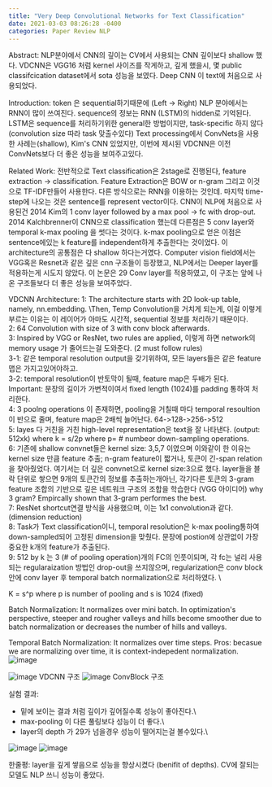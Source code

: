 ```yaml
---
title: "Very Deep Convolutional Networks for Text Classification"
date: 2021-03-03 08:26:28 -0400
categories: Paper Review NLP
---
```

Abstract: NLP분야에서 CNN의 깊이는 CV에서 사용되는 CNN 깊이보다 shallow 했다.  VDCNN은 VGG16 처럼 kernel 사이즈를 작게하고, 깊게 했을시, 
몇 public classifcication dataset에서 sota 성능을 보였다.  Deep CNN 이 text에 처음으로 사용되었다. 

Introduction:
token 은 sequential하기때문에 (Left -> Right) NLP 분야에서는 RNN이 많이 쓰여진다.  sequence의 정보는 RNN (LSTM)의 hidden로 기억된다.
LSTM은 sequence를 처리하기위한 general한 방법이지만, task-specific 하지 않다 (convolution size 따라 task 맞출수있다)
Text processing에서 ConvNets을 사용한 사례는(shallow), Kim's CNN 있었지만, 이번에 제시된 VDCNN은 이전 ConvNets보다 더 좋은 성능을 보여주고있다.


Related Work:
전반적으로 Text classification은 2stage로 진행된다, feature extraction -> classification.  Feature Extraction은 BOW or n-gram 그리고 이것으로 TF-IDF만들어 사용한다.
다른 방식으로는 RNN을 이용하는 것인데.  마지막 time-step에 나오는 것은 sentence를 represent vector이다. 
CNN이 NLP에 처음으로 사용된건 2014 Kim의 1 conv layer followed by a max pool -> fc with drop-out.   2014 Kalchbrenner이 CNN으로 classification 했는데 다른점은 5 conv layer와 temporal k-max pooling 을 썻다는 것이다.  k-max pooling으로 얻은 이점은 sentence에있는 k feature를 independent하게 추출한다는 것이었다.  이 architecture의 공통점은 다 shallow 하다는거였다.
Computer vision field에서는 VGG혹은 Resnet과 같은 깊은 cnn 구조들이 등장했고, NLP에서는 Deeper layer를 적용하는게 시도지 않았다.  이 논문은 29 Conv layer를 적용하였고, 이 구조는 앞에 나온 구조들보다 더 좋은 성능을 보여주었다.

VDCNN Architecture:
1: The architecture starts with 2D look-up table, namely, nn.embedding. \Then, Temp Convolution을 거치게 되는게, 이걸 이렇게 부르는 이유는 이 레이어가 아마도 시간적, sequential 정보를 처리하기 때문이다. \
2: 64 Convolution with size of 3 with conv block afterwards.  \
3: Inspired by VGG or ResNet, two rules are applied, 이렇게 하면 network의 memory usage 가 줄어드는걸 도와준다. (2 must follow rules)\
  3-1: 같은 temporal resolution output을 갖기위하여, 모든 layers들은 같은 feature맵은 가지고있어야하고. \
  3-2: temporal resolution이 반토막이 될때, feature map은 두배가 된다.\
Important: 문장의 길이가 가변적이여서 fixed length (1024)를 padding 통하여 처리한다.\
4: 3 poolng operations 이 존재하면, pooling을 거칠때 마다 temporal resoultion이 반으로 줄며, feature map은 2배씩 늘어난다.   64->128->256->512\
5: layes 다 거친을 거친 high-level representation은 text을 잘 나타낸다. (output: 512xk) where k = s/2p where p= # numbeor down-sampling operations.\
6: 기존에 shallow convnet들은 kernel size: 3,5,7 이였으며 이와같이 한 이유는 kernel size 만큼 feature 추출; n-gram feature이 짧거나, 토큰이 긴-span relation을 찾아줬었다. 여기서는 더 깊은 convnet으로 kernel size:3으로 했다.  layer들을 블락 단위로 쌓으면 9개의 토큰간의 정보를 추출하는개아닌, 각기다른 토큰의  3-gram feature 조합의 기반으로 깊은 네트워크 구조의 조합을 학습한다 (VGG 아이디어)  why 3 gram? Empircally shown that 3-gram performes the best.\
7: ResNet shortcut연결 방식을 사용했으며, 이는 1x1 convolution과 같다. (dimension reduction) \
8: Task가 Text classification이니, temporal resolution은 k-max pooling통하여  down-sampled되어 고정된 dimension을 맞췄다. 문장에 postion에 상관없이 가장 중요한 k개의 feature가 추출된다.   \
9: 512 by k 는 3 (# of pooling operation)개의 FC의 인풋이되며, 각 fc는 널리 사용되는 regularaization 방법인 drop-out을 쓰지않으며, regularization은 conv block안에 conv layer 후 temporal batch normalization으로 처리하였다. \

K = s^p  where p is number of pooling and s is 1024 (fixed)

Batch Normalization:
It normalizes over mini batch.
In optimization's perspective, steeper and rougher valleys and hills become smoother due to batch normalization or decreases the number of hills and valleys.

Temporal Batch Normalization: 
It normalizes over time steps.
Pros:  becasue we are normalizing over time, it is context-indepedent normalization.  
![image](https://user-images.githubusercontent.com/36841216/109766492-95045000-7c39-11eb-85b6-3671f5f2fd74.png)





![image](https://user-images.githubusercontent.com/36841216/109649190-e9a6bd00-7b9e-11eb-96fb-391d2a05748e.png)
VDCNN 구조
![image](https://user-images.githubusercontent.com/36841216/109649527-646fd800-7b9f-11eb-8cde-49d56da70622.png)
ConvBlock 구조

실험 결과:
- 밑에 보이는 결과 처럼 깊이가 깊어질수록 성능이 좋아진다.\
- max-pooling 이 다른 풀링보다 성능이 더 좋다.\
- layer의 depth 가 29가 넘을경우 성능이 떨어지는걸 볼수있다.\

![image](https://user-images.githubusercontent.com/36841216/110096911-c6b81b00-7de1-11eb-82d1-fa03f245ca35.png)
![image](https://user-images.githubusercontent.com/36841216/110097037-efd8ab80-7de1-11eb-82f7-0fca612debc7.png)

한줄평: layer을 깊게 쌓음으로 성능을 향상시켰다 (benifit of depths). CV에 잘되는 모델도 NLP 쓰니 성능이 좋았다.

